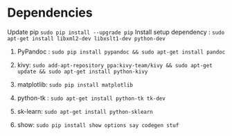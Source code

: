 Dependencies
=============

Update pip `sudo pip install --upgrade pip`
Install setup dependency : `sudo apt-get install libxml2-dev libxslt1-dev python-dev`

1. PyPandoc : `sudo pip install pypandoc && sudo apt-get install pandoc`

2. kivy: `sudo add-apt-repository ppa:kivy-team/kivy && sudo apt-get update && sudo apt-get install python-kivy`

3. matplotlib: `sudo pip install matplotlib`

4. python-tk : `sudo apt-get install python-tk tk-dev`

5. sk-learn: `sudo apt-get install python-sklearn`

6. show: `sudo pip install show options say codegen stuf`
